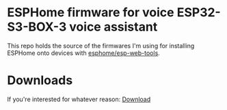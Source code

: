 # ESPHome firmware for voice ESP32-S3-BOX-3 voice assistant

This repo holds the source of the firmwares I'm using for installing ESPHome onto devices with [esphome/esp-web-tools](https://github.com/esphome/esp-web-tools).

# Downloads

If you're interested for whatever reason: [Download](https://nightly.link/D3SOX/firmware/workflows/build/main?preview)